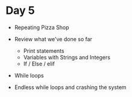 # Day 5
- Repeating Pizza Shop

- Review what we've done so far
    - Print statements
    - Variables with Strings and Integers
    - If / Else / elif

- While loops
- Endless while loops and crashing the system




